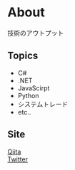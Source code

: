 # About

技術のアウトプット

## Topics

* C#
* .NET
* JavaScirpt
* Python
* システムトレード
* etc..

## Site
[Qiita](https://qiita.com/te-k)<br>
[Twitter](https://twitter.com/te_tsk)
